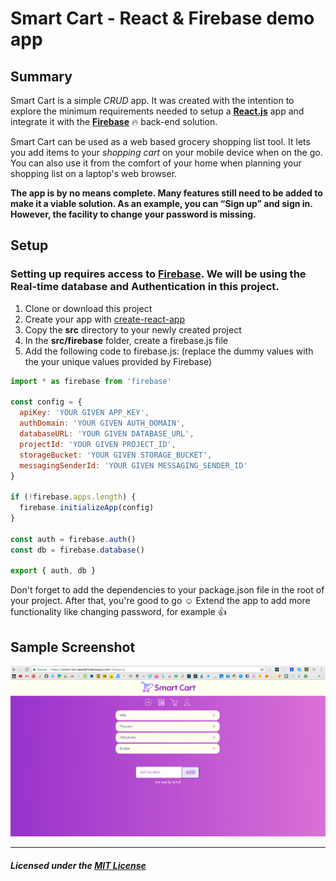 # Smart Cart - React & Firebase demo app
## Summary

Smart Cart is a simple *CRUD* app. It was created with the intention to explore the minimum requirements  needed to setup a **[React.js](https://reactjs.org/)** app and integrate it with the **[Firebase](https://firebase.google.com/)** :fire: back-end solution.

Smart Cart  can be used as a web based grocery shopping list tool. It lets you add items to your *shopping cart* on your mobile device when on the go. You can also use it from the comfort of your home when planning your shopping list on a laptop's web browser.

**The app is by no means complete. Many features still need to be added to make it a viable solution. As an example, you can “Sign up” and sign in. However, the facility to change your password is missing.**

## Setup
### Setting up requires access to [Firebase](https://firebase.google.com/). We will be using the Real-time database and Authentication in this project.
1. Clone or download this project
2. Create your app with [create-react-app](https://github.com/facebook/create-react-app/blob/master/packages/react-scripts/template/README.md)
3. Copy the **src** directory to your newly created project
4. In the **src/firebase** folder, create a firebase.js file
5.  Add the following code to firebase.js: (replace the dummy values with the your unique values provided by Firebase)
```javascript
import * as firebase from 'firebase'

const config = {
  apiKey: 'YOUR GIVEN APP_KEY',
  authDomain: 'YOUR GIVEN AUTH_DOMAIN',
  databaseURL: 'YOUR GIVEN DATABASE_URL',
  projectId: 'YOUR GIVEN PROJECT_ID',
  storageBucket: 'YOUR GIVEN STORAGE_BUCKET',
  messagingSenderId: 'YOUR GIVEN MESSAGING_SENDER_ID'
}

if (!firebase.apps.length) {
  firebase.initializeApp(config)
}

const auth = firebase.auth()
const db = firebase.database()

export { auth, db }
```

Don't forget to add the dependencies to your package.json file in the root of your project.
After that, you're good to go :relaxed:
Extend the app to add more functionality like changing password, for example :+1:

## Sample Screenshot
![Sample screenshot](read-me-img/smart-cart-shopping.PNG)
***
##### Licensed under the [MIT License](LICENSE)
